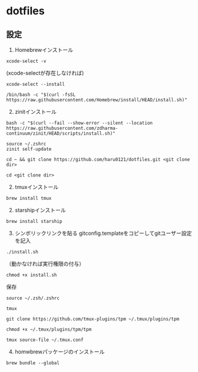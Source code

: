 # dotfiles
## 設定
1. Homebrewインストール
```
xcode-select -v
```
(xcode-selectが存在しなければ)
```
xcode-select --install
```

```
/bin/bash -c "$(curl -fsSL https://raw.githubusercontent.com/Homebrew/install/HEAD/install.sh)"
```
2. zinitインストール
```
bash -c "$(curl --fail --show-error --silent --location https://raw.githubusercontent.com/zdharma-continuum/zinit/HEAD/scripts/install.sh)"
```
```
source ~/.zshrc
zinit self-update
```

```
cd ~ && git clone https://github.com/haru0121/dotfiles.git <git clone dir>
```

```
cd <git clone dir>
```
2. tmuxインストール
```
brew install tmux
```
2. starshipインストール
```
brew install starship
```
3. シンボリックリンクを貼る
gitconfig.templateをコピーしてgitユーザー設定を記入

```
./install.sh
```

（動かなければ実行権限の付与）
```
chmod +x install.sh
```
保存
```
source ~/.zsh/.zshrc
```

```
tmux
```
```
git clone https://github.com/tmux-plugins/tpm ~/.tmux/plugins/tpm 
```
```
chmod +x ~/.tmux/plugins/tpm/tpm 
```
```
tmux source-file ~/.tmux.conf
```
4. homwbrewパッケージのインストール
```
brew bundle --global
```
